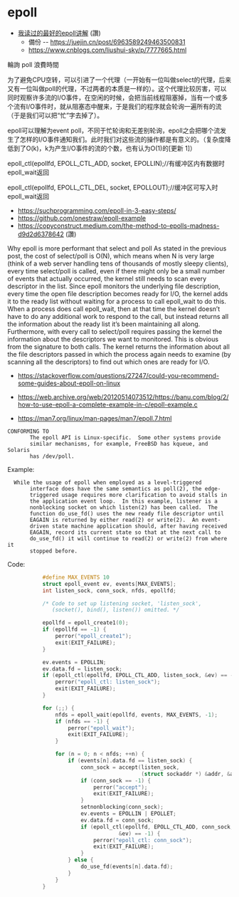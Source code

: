 # epoll

* [我读过的最好的epoll讲解](https://zhuanlan.zhihu.com/p/36764771) (讚)
    * 備份 -- https://juejin.cn/post/6963589249463500831
    * https://www.cnblogs.com/liushui-sky/p/7777665.html

輪詢 poll 浪費時間

为了避免CPU空转，可以引进了一个代理（一开始有一位叫做select的代理，后来又有一位叫做poll的代理，不过两者的本质是一样的）。这个代理比较厉害，可以同时观察许多流的I/O事件，在空闲的时候，会把当前线程阻塞掉，当有一个或多个流有I/O事件时，就从阻塞态中醒来，于是我们的程序就会轮询一遍所有的流（于是我们可以把“忙”字去掉了）。

epoll可以理解为event poll，不同于忙轮询和无差别轮询，epoll之会把哪个流发生了怎样的I/O事件通知我们。此时我们对这些流的操作都是有意义的。（复杂度降低到了O(k)，k为产生I/O事件的流的个数，也有认为O(1)的[更新 1]）

epoll_ctl(epollfd, EPOLL_CTL_ADD, socket, EPOLLIN);//有缓冲区内有数据时epoll_wait返回

epoll_ctl(epollfd, EPOLL_CTL_DEL, socket, EPOLLOUT);//缓冲区可写入时epoll_wait返回

* https://suchprogramming.com/epoll-in-3-easy-steps/
* https://github.com/onestraw/epoll-example
* https://copyconstruct.medium.com/the-method-to-epolls-madness-d9d2d6378642 (讚)

Why epoll is more performant that select and poll
As stated in the previous post, the cost of select/poll is O(N), which means when N is very large (think of a web server handling tens of thousands of mostly sleepy clients), every time select/poll is called, even if there might only be a small number of events that actually occurred, the kernel still needs to scan every descriptor in the list.
Since epoll monitors the underlying file description, every time the open file description becomes ready for I/O, the kernel adds it to the ready list without waiting for a process to call epoll_wait to do this. When a process does call epoll_wait, then at that time the kernel doesn’t have to do any additional work to respond to the call, but instead returns all the information about the ready list it’s been maintaining all along.
Furthermore, with every call to select/poll requires passing the kernel the information about the descriptors we want to monitored. This is obvious from the signature to both calls. The kernel returns the information about all the file descriptors passed in which the process again needs to examine (by scanning all the descriptors) to find out which ones are ready for I/O.

* https://stackoverflow.com/questions/27247/could-you-recommend-some-guides-about-epoll-on-linux
* https://web.archive.org/web/20120514073512/https://banu.com/blog/2/how-to-use-epoll-a-complete-example-in-c/epoll-example.c

* https://man7.org/linux/man-pages/man7/epoll.7.html

```
CONFORMING TO
       The epoll API is Linux-specific.  Some other systems provide
       similar mechanisms, for example, FreeBSD has kqueue, and Solaris
       has /dev/poll.
```


Example:

```
  While the usage of epoll when employed as a level-triggered
       interface does have the same semantics as poll(2), the edge-
       triggered usage requires more clarification to avoid stalls in
       the application event loop.  In this example, listener is a
       nonblocking socket on which listen(2) has been called.  The
       function do_use_fd() uses the new ready file descriptor until
       EAGAIN is returned by either read(2) or write(2).  An event-
       driven state machine application should, after having received
       EAGAIN, record its current state so that at the next call to
       do_use_fd() it will continue to read(2) or write(2) from where it
       stopped before.
```

Code: 

```cpp
           #define MAX_EVENTS 10
           struct epoll_event ev, events[MAX_EVENTS];
           int listen_sock, conn_sock, nfds, epollfd;

           /* Code to set up listening socket, 'listen_sock',
              (socket(), bind(), listen()) omitted. */

           epollfd = epoll_create1(0);
           if (epollfd == -1) {
               perror("epoll_create1");
               exit(EXIT_FAILURE);
           }

           ev.events = EPOLLIN;
           ev.data.fd = listen_sock;
           if (epoll_ctl(epollfd, EPOLL_CTL_ADD, listen_sock, &ev) == -1) {
               perror("epoll_ctl: listen_sock");
               exit(EXIT_FAILURE);
           }

           for (;;) {
               nfds = epoll_wait(epollfd, events, MAX_EVENTS, -1);
               if (nfds == -1) {
                   perror("epoll_wait");
                   exit(EXIT_FAILURE);
               }

               for (n = 0; n < nfds; ++n) {
                   if (events[n].data.fd == listen_sock) {
                       conn_sock = accept(listen_sock,
                                          (struct sockaddr *) &addr, &addrlen);
                       if (conn_sock == -1) {
                           perror("accept");
                           exit(EXIT_FAILURE);
                       }
                       setnonblocking(conn_sock);
                       ev.events = EPOLLIN | EPOLLET;
                       ev.data.fd = conn_sock;
                       if (epoll_ctl(epollfd, EPOLL_CTL_ADD, conn_sock,
                                   &ev) == -1) {
                           perror("epoll_ctl: conn_sock");
                           exit(EXIT_FAILURE);
                       }
                   } else {
                       do_use_fd(events[n].data.fd);
                   }
               }
           }
```